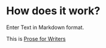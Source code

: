 # How does it work?

Enter Text in Markdown format.

This is [Prose for Writers][Prose]













[Prose]: http://prose.io/help/prose-for-writers.html